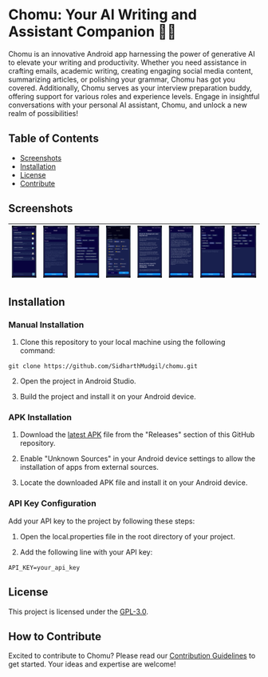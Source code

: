 # Chomu: Your AI Writing and Assistant Companion 🤖📝

Chomu is an innovative Android app harnessing the power of generative AI to elevate your writing and productivity. Whether you need assistance in crafting emails, academic writing, creating engaging social media content, summarizing articles, or polishing your grammar, Chomu has got you covered. Additionally, Chomu serves as your interview preparation buddy, offering support for various roles and experience levels. Engage in insightful conversations with your personal AI assistant, Chomu, and unlock a new realm of possibilities!

## Table of Contents

- [Screenshots](#screenshots)
- [Installation](#installation)
- [License](#license)
- [Contribute](#how-to-contribute)

## Screenshots

| ![ss](./images/home.jpeg) | ![ss](./images/email.jpeg) | ![ss](./images/interview.jpeg) | ![ss](./images/options.jpeg) | ![ss](./images/result.jpeg) | ![ss](./images/summary.jpeg) | ![ss](./images/social.jpeg) | ![ss](./images/writing.jpeg) | 
| -------------------------- | -------------------------- | -------------------------- | -------------------------- | -------------------------- | -------------------------- | -------------------------- | -------------------------- |

## Installation

### Manual Installation
1. Clone this repository to your local machine using the following command:

```
git clone https://github.com/SidharthMudgil/chomu.git
```

2. Open the project in Android Studio.

3. Build the project and install it on your Android device.

### APK Installation
1. Download the [latest APK](https://github.com/SidharthMudgil/chomu/releases/latest) file from the "Releases" section of this GitHub repository.

2. Enable "Unknown Sources" in your Android device settings to allow the installation of apps from external sources.

3. Locate the downloaded APK file and install it on your Android device.

### API Key Configuration
Add your API key to the project by following these steps:

1. Open the local.properties file in the root directory of your project.

2. Add the following line with your API key:

```
API_KEY=your_api_key
```

## License
This project is licensed under the [GPL-3.0](LICENSE).

## How to Contribute
Excited to contribute to Chomu? Please read our [Contribution Guidelines](CONTRIBUTING.md) to get started. Your ideas and expertise are welcome!
